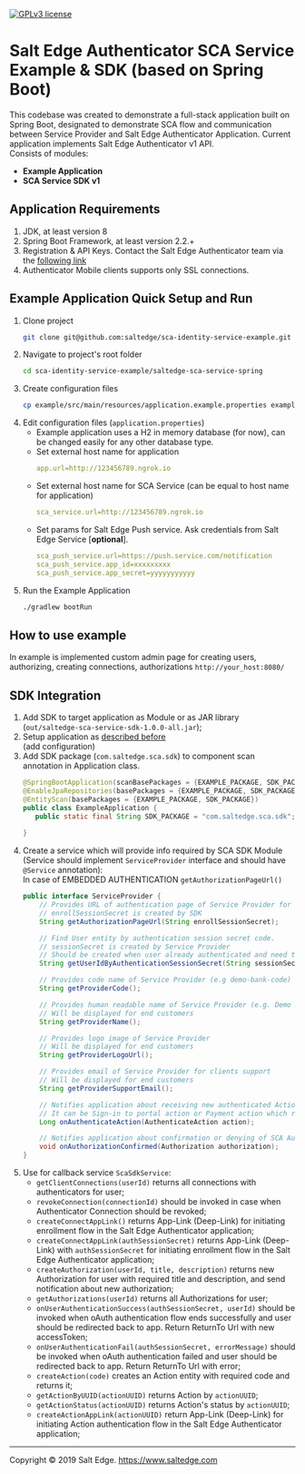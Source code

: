 [![GPLv3 license](https://img.shields.io/badge/License-GPLv3-blue.svg)](http://perso.crans.org/besson/LICENSE.html)
# Salt Edge Authenticator SCA Service Example & SDK (based on Spring Boot)

This codebase was created to demonstrate a full-stack application built on Spring Boot, 
designated to demonstrate SCA flow and communication between Service Provider and Salt Edge Authenticator Application. 
Current application implements Salt Edge Authenticator v1 API.  
Consists of modules:
* **Example Application**
* **SCA Service SDK v1**

## Application Requirements

1. JDK, at least version 8 
1. Spring Boot Framework, at least version 2.2.+
1. Registration & API Keys. Contact the Salt Edge Authenticator team via the [following link](https://www.saltedge.com/pages/contact_support)   
1. Authenticator Mobile clients supports only SSL connections.

## Example Application Quick Setup and Run
  
1. Clone project
    ```bash
    git clone git@github.com:saltedge/sca-identity-service-example.git
    ```
1. Navigate to project's root folder
    ```bash
    cd sca-identity-service-example/saltedge-sca-service-spring
    ```
1. Create configuration files
    ```bash
    cp example/src/main/resources/application.example.properties example/src/main/resources/application.properties
    ```  
1. Edit configuration files (`application.properties`)  
    * Example application uses a H2 in memory database (for now), can be changed easily for any other database type.
    * Set external host name for application
      ```yaml
      app.url=http://123456789.ngrok.io
      ```
    * Set external host name for SCA Service (can be equal to host name for application) 
      ```yaml
      sca_service.url=http://123456789.ngrok.io
      ```
    * Set params for Salt Edge Push service. Ask credentials from Salt Edge Service [**optional**].
      ```yaml
      sca_push_service.url=https://push.service.com/notification
      sca_push_service.app_id=xxxxxxxxx
      sca_push_service.app_secret=yyyyyyyyyyy
      ``` 
1. Run the Example Application
    ```bash
    ./gradlew bootRun
    ```  
      
## How to use example
  
  In example is implemented custom admin page for creating users, authorizing, creating connections, authorizations
  `http://your_host:8080/`  
  
  
## SDK Integration

1. Add SDK to target application as Module or as JAR library (`out/saltedge-sca-service-sdk-1.0.0-all.jar`);
1. Setup application as [described before](#example-application-quick-setup)  
  (add configuration)
1. Add SDK package (`com.saltedge.sca.sdk`) to component scan annotation in Application class.
    ```java
    @SpringBootApplication(scanBasePackages = {EXAMPLE_PACKAGE, SDK_PACKAGE})
    @EnableJpaRepositories(basePackages = {EXAMPLE_PACKAGE, SDK_PACKAGE})
    @EntityScan(basePackages = {EXAMPLE_PACKAGE, SDK_PACKAGE})
    public class ExampleApplication {
       public static final String SDK_PACKAGE = "com.saltedge.sca.sdk";
       
    }
    ```
1. Create a service which will provide info required by SCA SDK Module (Service should implement `ServiceProvider` interface and should have `@Service` annotation):  
      In case of EMBEDDED AUTHENTICATION `getAuthorizationPageUrl()`
    ```java
    public interface ServiceProvider {
        // Provides URL of authentication page of Service Provider for redirection in Authenticator app.
        // enrollSessionSecret is created by SDK
        String getAuthorizationPageUrl(String enrollSessionSecret);
    
        // Find User entity by authentication session secret code.
        // sessionSecret is created by Service Provider
        // Should be created when user already authenticated and need to connect Authenticator App (SDK)
        String getUserIdByAuthenticationSessionSecret(String sessionSecret);
    
        // Provides code name of Service Provider (e.g demo-bank-code)
        String getProviderCode();
    
        // Provides human readable name of Service Provider (e.g. Demo Bank)
        // Will be displayed for end customers
        String getProviderName();
    
        // Provides logo image of Service Provider
        // Will be displayed for end customers
        String getProviderLogoUrl();
    
        // Provides email of Service Provider for clients support
        // Will be displayed for end customers
        String getProviderSupportEmail();
    
        // Notifies application about receiving new authenticated Action request.
        // It can be Sign-in to portal action or Payment action which requires authentication.
        Long onAuthenticateAction(AuthenticateAction action);
    
        // Notifies application about confirmation or denying of SCA Authorization
        void onAuthorizationConfirmed(Authorization authorization);
    }
    ```
1. Use for callback service `ScaSdkService`:  
    * `getClientConnections(userId)` returns all connections with authenticators for user;
    * `revokeConnection(connectionId)` should be invoked in case when Authenticator Connection should be revoked;
    * `createConnectAppLink()` returns App-Link (Deep-Link) for initiating enrollment flow in the Salt Edge Authenticator application;
    * `createConnectAppLink(authSessionSecret)` returns App-Link (Deep-Link) with `authSessionSecret` for initiating enrollment flow in the Salt Edge Authenticator application;
    * `createAuthorization(userId, title, description)` returns new Authorization for user with required title and description, and send notification about new authorization;
    * `getAuthorizations(userId)` returns all Authorizations for user;
    * `onUserAuthenticationSuccess(authSessionSecret, userId)` should be invoked when oAuth authentication flow ends successfully and user should be redirected back to app. Return ReturnTo Url with new accessToken; 
    * `onUserAuthenticationFail(authSessionSecret, errorMessage)` should be invoked when oAuth authentication failed and user should be redirected back to app. Return ReturnTo Url with error;
    * `createAction(code)` creates an Action entity with required code and returns it;
    * `getActionByUUID(actionUUID)` returns Action by `actionUUID`;
    * `getActionStatus(actionUUID)` returns Action's status by `actionUUID`;
    * `createActionAppLink(actionUUID)` return App-Link (Deep-Link) for initiating Action authentication flow in the Salt Edge Authenticator application;
    
  
----
Copyright © 2019 Salt Edge. https://www.saltedge.com  
